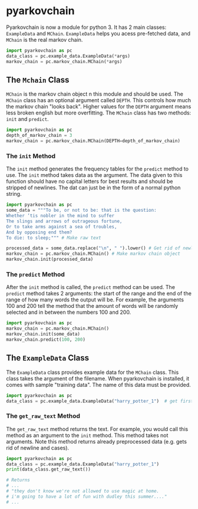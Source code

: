 # pyarkovchain
Pyarkovchain is now a module for python 3. It has 2 main classes: `ExampleData` and `MChain`. `ExampleData` helps you acess pre-fetched data, and `MChain` is the real markov chain.

``` python
import pyarkovchain as pc
data_class = pc.example_data.ExampleData(*args)
markov_chain = pc.markov_chain.MChain(*args)
```

## The `Mchain` Class
`MChain` is the markov chain object n this module and should be used. The `MChain` class has an optional argument called `DEPTH`. This controls how much the markov chain "looks back". Higher values for the `DEPTH` argument means less broken english but more overfitting. The `MChain` class has two methods: `init` and `predict`. 

``` python
import pyarkovchain as pc
depth_of_markov_chain = 3
markov_chain = pc.markov_chain.MChain(DEPTH=depth_of_markov_chain)
```

### The `init` Method
The `init` method generates the frequency tables for the `predict` method to use. The `init` method takes data as the argument. The data given to this function should have no capital letters for best results and should be stripped of newlines. The dat can just be in the form of a normal python string.

``` python
import pyarkovchain as pc
some_data = """To be, or not to be: that is the question: 
Whether ‘tis nobler in the mind to suffer
The slings and arrows of outrageous fortune,
Or to take arms against a sea of troubles,
And by opposing end them?
To die: to sleep;""" # Make raw text

processed_data = some_data.replace("\n", " ").lower() # Get rid of newlines and make it all lowercase
markov_chain = pc.markov_chain.MChain() # Make markov chain object
markov_chain.init(processed_data)
```

### The `predict` Method
After the `init` method is called, the `predict` method can be used. The `predict` method takes 2 arguments: the start of the  range and the end of the range of how many words the output will be. For example, the arguments 100 and 200 tell the method that the amount of words will be randomly selected and in between the numbers 100 and 200.

``` python
import pyarkovchain as pc
markov_chain = pc.markov_chain.MChain()
markov_chain.init(some_data)
markov_chain.predict(100, 200)
```

## The `ExampleData` Class
The `ExampleData` class provides example data for the `MChain` class. This class takes the argument of the filename. When pyarkovchain is installed, it comes with sample "training data". The name of this data must be provided.

``` python
import pyarkovchain as pc
data_class = pc.example_data.ExampleData("harry_potter_1")  # get first book of Harry Potter
```

### The `get_raw_text` Method
The `get_raw_text` method returns the text. For example, you would call this method as an argument to the `init` method. This method takes not arguments. Note this method returns already preprocessed data (e.g. gets rid of newline and cases).

``` python
import pyarkovchain as pc
data_class = pc.example_data.ExampleData("harry_potter_1")
print(data_class.get_raw_text())

# Returns
# ...
# "they don't know we're not allowed to use magic at home. 
# i'm going to have a lot of fun with dudley this summer...."
# ...
```

